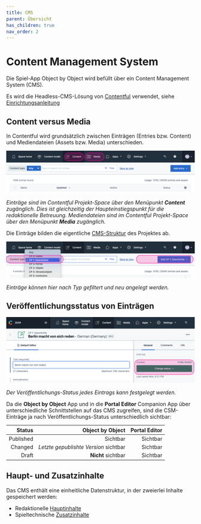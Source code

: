 ```yaml
---
title: CMS
parent: Übersicht
has_children: true
nav_order: 2
---
```


# Content Management System

Die Spiel-App Object by Object wird befüllt über ein Content Management System (CMS).

Es wird die Headless-CMS-Lösung von [Contentful](https://www.contentful.com) verwendet, siehe [Einrichtungsanleitung](2.1-einrichtung.html)

## Content versus Media

In Contentful wird grundsätzlich zwischen Einträgen (Entries bzw. Content) und Mediendateien (Assets bzw. Media) unterschieden.

![Contentful Hauptmenü](/img/cms-1.png)

*Einträge sind im Contentful Projekt-Space über den Menüpunkt __Content__ zugänglich. Dies ist gleichzeitig der Haupteinstiegspunkt für die redaktionelle Betreuung. Mediendateien sind im Contentful Projekt-Space über den Menüpunkt __Media__ zugänglich.*


Die Einträge bilden die eigentliche [CMS-Struktur](2.2-cms-struktur.html) des Projektes ab.

![Contentful Entries](/img/cms-2.png)

*Einträge können hier nach Typ gefiltert und neu angelegt werden.*

## Veröffentlichungsstatus von Einträgen

![Contentful Entries](/img/cms-3.png)

*Der Veröffentlichungs-Status jedes Eintrags kann festgelegt werden.*

Da die __Object by Object__ App und in die __Portal Editor__ Companion App über unterschiedliche Schnittstellen auf das CMS zugreifen, sind die CSM-Einträge ja nach Veröffentlichungs-Status unterschiedlich sichtbar:

| Status    | Object by Object                      | Portal Editor |
| --------: | ----------------------------------:   | ------------: |
| Published | Sichtbar                              | Sichtbar      |
| Changed   | _Letzte gepublishte Version_ sichtbar | Sichtbar      |
| Draft     | __Nicht__ sichtbar                    | Sichtbar      |


## Haupt- und Zusatzinhalte

Das CMS enthält eine einheitliche Datenstruktur, in der zweierlei Inhalte gespeichert werden:

- Redaktionelle [Hauptinhalte](2.3-hauptinhalte.html)
- Spieltechnische [Zusatzinhalte](2.4-zusatzinhalte.html)
